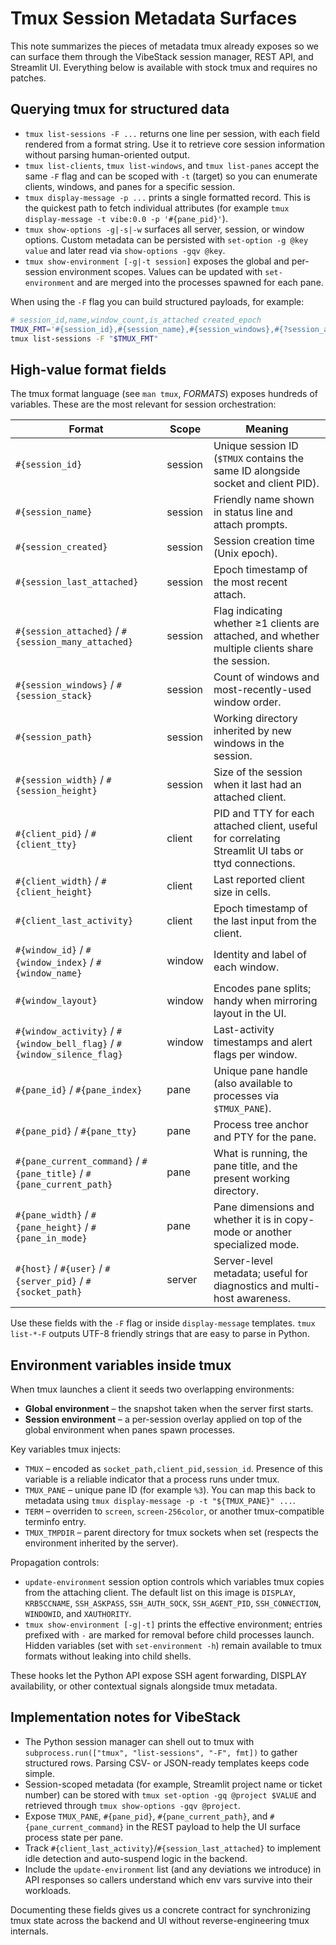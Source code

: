 # Tmux Session Metadata Surfaces

This note summarizes the pieces of metadata tmux already exposes so we can surface them through the VibeStack session manager, REST API, and Streamlit UI. Everything below is available with stock tmux and requires no patches.

## Querying tmux for structured data
- `tmux list-sessions -F ...` returns one line per session, with each field rendered from a format string. Use it to retrieve core session information without parsing human-oriented output.
- `tmux list-clients`, `tmux list-windows`, and `tmux list-panes` accept the same `-F` flag and can be scoped with `-t` (target) so you can enumerate clients, windows, and panes for a specific session.
- `tmux display-message -p ...` prints a single formatted record. This is the quickest path to fetch individual attributes (for example `tmux display-message -t vibe:0.0 -p '#{pane_pid}'`).
- `tmux show-options -g|-s|-w` surfaces all server, session, or window options. Custom metadata can be persisted with `set-option -g @key value` and later read via `show-options -gqv @key`.
- `tmux show-environment [-g|-t session]` exposes the global and per-session environment scopes. Values can be updated with `set-environment` and are merged into the processes spawned for each pane.

When using the `-F` flag you can build structured payloads, for example:

```bash
# session_id,name,window_count,is_attached created_epoch
TMUX_FMT='#{session_id},#{session_name},#{session_windows},#{?session_attached,1,0} #{session_created}'
tmux list-sessions -F "$TMUX_FMT"
```

## High-value format fields
The tmux format language (see `man tmux`, *FORMATS*) exposes hundreds of variables. These are the most relevant for session orchestration:

| Format | Scope | Meaning |
| --- | --- | --- |
| `#{session_id}` | session | Unique session ID (`$TMUX` contains the same ID alongside socket and client PID).
| `#{session_name}` | session | Friendly name shown in status line and attach prompts.
| `#{session_created}` | session | Session creation time (Unix epoch).
| `#{session_last_attached}` | session | Epoch timestamp of the most recent attach.
| `#{session_attached}` / `#{session_many_attached}` | session | Flag indicating whether ≥1 clients are attached, and whether multiple clients share the session.
| `#{session_windows}` / `#{session_stack}` | session | Count of windows and most-recently-used window order.
| `#{session_path}` | session | Working directory inherited by new windows in the session.
| `#{session_width}` / `#{session_height}` | session | Size of the session when it last had an attached client.
| `#{client_pid}` / `#{client_tty}` | client | PID and TTY for each attached client, useful for correlating Streamlit UI tabs or ttyd connections.
| `#{client_width}` / `#{client_height}` | client | Last reported client size in cells.
| `#{client_last_activity}` | client | Epoch timestamp of the last input from the client.
| `#{window_id}` / `#{window_index}` / `#{window_name}` | window | Identity and label of each window.
| `#{window_layout}` | window | Encodes pane splits; handy when mirroring layout in the UI.
| `#{window_activity}` / `#{window_bell_flag}` / `#{window_silence_flag}` | window | Last-activity timestamps and alert flags per window.
| `#{pane_id}` / `#{pane_index}` | pane | Unique pane handle (also available to processes via `$TMUX_PANE`).
| `#{pane_pid}` / `#{pane_tty}` | pane | Process tree anchor and PTY for the pane.
| `#{pane_current_command}` / `#{pane_title}` / `#{pane_current_path}` | pane | What is running, the pane title, and the present working directory.
| `#{pane_width}` / `#{pane_height}` / `#{pane_in_mode}` | pane | Pane dimensions and whether it is in copy-mode or another specialized mode.
| `#{host}` / `#{user}` / `#{server_pid}` / `#{socket_path}` | server | Server-level metadata; useful for diagnostics and multi-host awareness.

Use these fields with the `-F` flag or inside `display-message` templates. `tmux list-*-F` outputs UTF-8 friendly strings that are easy to parse in Python.

## Environment variables inside tmux
When tmux launches a client it seeds two overlapping environments:
- **Global environment** – the snapshot taken when the server first starts.
- **Session environment** – a per-session overlay applied on top of the global environment when panes spawn processes.

Key variables tmux injects:
- `TMUX` – encoded as `socket_path,client_pid,session_id`. Presence of this variable is a reliable indicator that a process runs under tmux.
- `TMUX_PANE` – unique pane ID (for example `%3`). You can map this back to metadata using `tmux display-message -p -t "${TMUX_PANE}" ...`.
- `TERM` – overriden to `screen`, `screen-256color`, or another tmux-compatible terminfo entry.
- `TMUX_TMPDIR` – parent directory for tmux sockets when set (respects the environment inherited by the server).

Propagation controls:
- `update-environment` session option controls which variables tmux copies from the attaching client. The default list on this image is `DISPLAY`, `KRB5CCNAME`, `SSH_ASKPASS`, `SSH_AUTH_SOCK`, `SSH_AGENT_PID`, `SSH_CONNECTION`, `WINDOWID`, and `XAUTHORITY`.
- `tmux show-environment [-g|-t]` prints the effective environment; entries prefixed with `-` are marked for removal before child processes launch. Hidden variables (set with `set-environment -h`) remain available to tmux formats without leaking into child shells.

These hooks let the Python API expose SSH agent forwarding, DISPLAY availability, or other contextual signals alongside tmux metadata.

## Implementation notes for VibeStack
- The Python session manager can shell out to tmux with `subprocess.run(["tmux", "list-sessions", "-F", fmt])` to gather structured rows. Parsing CSV- or JSON-ready templates keeps code simple.
- Session-scoped metadata (for example, Streamlit project name or ticket number) can be stored with `tmux set-option -gq @project $VALUE` and retrieved through `tmux show-options -gqv @project`.
- Expose `TMUX_PANE`, `#{pane_pid}`, `#{pane_current_path}`, and `#{pane_current_command}` in the REST payload to help the UI surface process state per pane.
- Track `#{client_last_activity}`/`#{session_last_attached}` to implement idle detection and auto-suspend logic in the backend.
- Include the `update-environment` list (and any deviations we introduce) in API responses so callers understand which env vars survive into their workloads.

Documenting these fields gives us a concrete contract for synchronizing tmux state across the backend and UI without reverse-engineering tmux internals.
